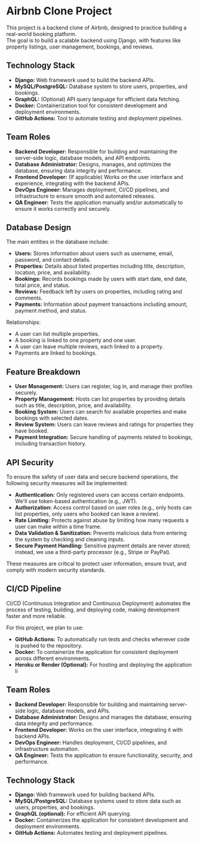 # Airbnb Clone Project

This project is a backend clone of Airbnb, designed to practice building a real-world booking platform.  
The goal is to build a scalable backend using Django, with features like property listings, user management, bookings, and reviews.
## Technology Stack

- **Django:** Web framework used to build the backend APIs.  
- **MySQL/PostgreSQL:** Database system to store users, properties, and bookings.  
- **GraphQL:** (Optional) API query language for efficient data fetching.  
- **Docker:** Containerization tool for consistent development and deployment environments.  
- **GitHub Actions:** Tool to automate testing and deployment pipelines.
## Team Roles

- **Backend Developer:** Responsible for building and maintaining the server-side logic, database models, and API endpoints.
- **Database Administrator:** Designs, manages, and optimizes the database, ensuring data integrity and performance.
- **Frontend Developer:** (If applicable) Works on the user interface and experience, integrating with the backend APIs.
- **DevOps Engineer:** Manages deployment, CI/CD pipelines, and infrastructure to ensure smooth and automated releases.
- **QA Engineer:** Tests the application manually and/or automatically to ensure it works correctly and securely.
## Database Design

The main entities in the database include:

- **Users:** Stores information about users such as username, email, password, and contact details.
- **Properties:** Details about listed properties including title, description, location, price, and availability.
- **Bookings:** Records bookings made by users with start date, end date, total price, and status.
- **Reviews:** Feedback left by users on properties, including rating and comments.
- **Payments:** Information about payment transactions including amount, payment method, and status.

Relationships:
- A user can list multiple properties.
- A booking is linked to one property and one user.
- A user can leave multiple reviews, each linked to a property.
- Payments are linked to bookings.
## Feature Breakdown

- **User Management:** Users can register, log in, and manage their profiles securely.
- **Property Management:** Hosts can list properties by providing details such as title, description, price, and availability.
- **Booking System:** Users can search for available properties and make bookings with selected dates.
- **Review System:** Users can leave reviews and ratings for properties they have booked.
- **Payment Integration:** Secure handling of payments related to bookings, including transaction history.
## API Security

To ensure the safety of user data and secure backend operations, the following security measures will be implemented:

- **Authentication:** Only registered users can access certain endpoints. We'll use token-based authentication (e.g., JWT).
- **Authorization:** Access control based on user roles (e.g., only hosts can list properties, only users who booked can leave a review).
- **Rate Limiting:** Protects against abuse by limiting how many requests a user can make within a time frame.
- **Data Validation & Sanitization:** Prevents malicious data from entering the system by checking and cleaning inputs.
- **Secure Payment Handling:** Sensitive payment details are never stored; instead, we use a third-party processor (e.g., Stripe or PayPal).

These measures are critical to protect user information, ensure trust, and comply with modern security standards.
## CI/CD Pipeline

CI/CD (Continuous Integration and Continuous Deployment) automates the process of testing, building, and deploying code, making development faster and more reliable.

For this project, we plan to use:

- **GitHub Actions:** To automatically run tests and checks whenever code is pushed to the repository.
- **Docker:** To containerize the application for consistent deployment across different environments.
- **Heroku or Render (Optional):** For hosting and deploying the application li
## Team Roles

- **Backend Developer:** Responsible for building and maintaining server-side logic, database models, and APIs.
- **Database Administrator:** Designs and manages the database, ensuring data integrity and performance.
- **Frontend Developer:** Works on the user interface, integrating it with backend APIs.
- **DevOps Engineer:** Handles deployment, CI/CD pipelines, and infrastructure automation.
- **QA Engineer:** Tests the application to ensure functionality, security, and performance.
## Technology Stack

- **Django:** Web framework used for building backend APIs.
- **MySQL/PostgreSQL:** Database systems used to store data such as users, properties, and bookings.
- **GraphQL (optional):** For efficient API querying.
- **Docker:** Containerizes the application for consistent development and deployment environments.
- **GitHub Actions:** Automates testing and deployment pipelines.
